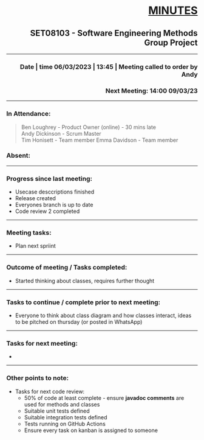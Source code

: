 # <div style="text-align: right"><u>MINUTES</u></div>  
## <div style="text-align: right">SET08103 - Software Engineering Methods Group Project</div>  
---  
### <div style="text-align: right">Date | time 06/03/2023 | 13:45 | Meeting called to order by Andy<br></div>  
### <div style="text-align: right">Next Meeting: 14:00 09/03/23</div>  
---  

### **In Attendance:**  
> Ben Loughrey - Product Owner (online) - 30 mins late  
> Andy Dickinson - Scrum Master  
> Tim Honisett - Team member
> Emma Davidson - Team member 

### **Absent:**  


---  

### **Progress since last meeting:**  
* Usecase desccriptions finished  
* Release created  
* Everyones branch is up to date  
* Code review 2 completed  

---  

### **Meeting tasks:**  
* Plan next spriint   

---  

### **Outcome of meeting / Tasks completed:**  
* Started thinking about classes, requires further thought  

---  

### **Tasks to continue / complete prior to next meeting:**  
*   Everyone to think about class diagram and how classes interact, ideas to be pitched on thursday (or posted in WhatsApp)  

---  

### **Tasks for next meeting:**  
* 

---  

### **Other points to note:**  
* Tasks for next code review:  
    * 50% of code at least complete - ensure **javadoc comments** are used for methods and classes    
    * Suitable unit tests defined  
    * Suitable integration tests defined  
    * Tests running on GitHub Actions  
    * Ensure every task on kanban is assigned to someone  
